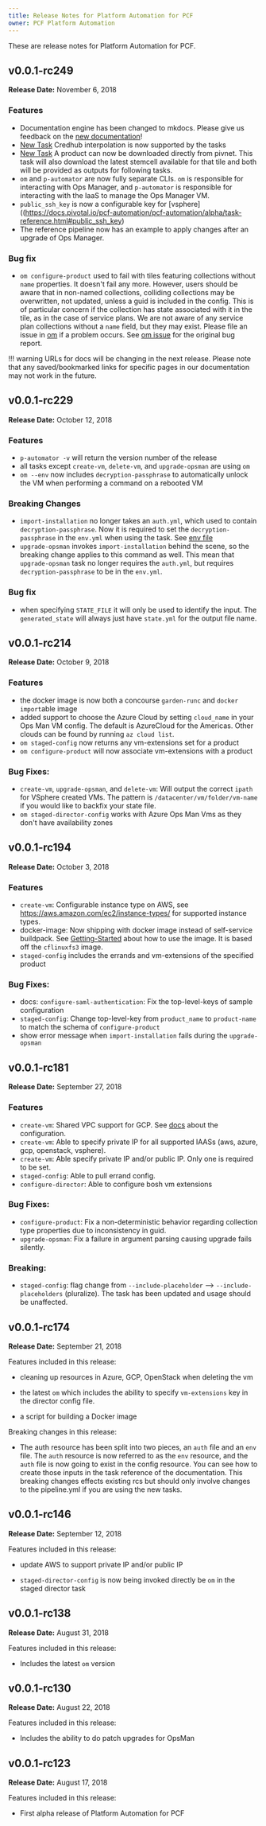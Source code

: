 ```yaml
---
title: Release Notes for Platform Automation for PCF
owner: PCF Platform Automation
---
```


These are release notes for Platform Automation for PCF.

## v0.0.1-rc249

**Release Date:** November 6, 2018

### Features
* Documentation engine has been changed to mkdocs. Please give us feedback on the [new documentation](https://docs.pivotal.io/pcf-automation/alpha/index.html)! 
* [New Task](https://docs.pivotal.io/pcf-automation/alpha/task-reference.html#credhub-interpolate) 
  Credhub interpolation is now supported by the tasks
* [New Task](https://docs.pivotal.io/pcf-automation/alpha/task-reference.html#download-product)
  A product can now be downloaded directly from pivnet. This task will also download the latest stemcell available
  for that tile and both will be provided as outputs for following tasks. 
* `om` and `p-automator` are now fully separate CLIs. `om` is responsible for interacting with Ops Manager, and 
  `p-automator` is responsible for interacting with the IaaS to manage the Ops Manager VM.
* `public_ssh_key` is now a configurable key for [vsphere]((https://docs.pivotal.io/pcf-automation/pcf-automation/alpha/task-reference.html#public_ssh_key)
* The reference pipeline now has an example to apply changes after an upgrade of Ops Manager.

### Bug fix
* `om configure-product` used to fail with tiles featuring collections without `name` properties. 
  It doesn't fail any more. However, users should be aware that in non-named collections, 
  colliding collections may be overwritten, not updated, unless a guid is included in the config. 
  This is of particular concern if the collection has state associated with it in the tile, 
  as in the case of service plans. We are not aware of any service plan collections without a `name` field, 
  but they may exist. Please file an issue in [om](https://github.com/pivotal-cf/om/issues/) if a problem occurs.
  See [om issue](https://github.com/pivotal-cf/om/issues/274) for the original bug report.
  
!!! warning
    URLs for docs will be changing in the next release. Please note that any saved/bookmarked links for specific pages in our documentation may not work in the future.  

## v0.0.1-rc229

**Release Date:** October 12, 2018

### Features
* `p-automator -v` will return the version number of the release
* all tasks except `create-vm`, `delete-vm`, and `upgrade-opsman` are using `om`
* `om --env` now includes `decryption-passphrase` to automatically unlock the VM
  when performing a command on a rebooted VM

### Breaking Changes
* `import-installation` no longer takes an `auth.yml`, which used to contain `decryption-passphrase`.
  Now it is required to set the `decryption-passphrase` in the `env.yml` when using the task. See
  [env file](https://docs.pivotal.io/pcf-automation/pcf-automation/alpha/task-reference.html#env)
* `upgrade-opsman` invokes `import-installation` behind the scene, so the breaking change applies to this
  command as well. This mean that `upgrade-opsman` task no longer requires the `auth.yml`, but requires
  `decryption-passphrase` to be in the `env.yml`.

### Bug fix
* when specifying `STATE_FILE` it will only be used to identify the input.
  The `generated_state` will always just have `state.yml` for the output file name.

## v0.0.1-rc214

**Release Date:** October 9, 2018

### Features
* the docker image is now both a concourse `garden-runc` and `docker import`able image
* added support to choose the Azure Cloud by setting `cloud_name` in your Ops Man VM config.
  The default is AzureCloud for the Americas. Other clouds can be found by running `az cloud list`.
* `om staged-config` now returns any vm-extensions set for a product
* `om configure-product` will now associate vm-extensions with a product


### Bug Fixes:
* `create-vm`, `upgrade-opsman`, and `delete-vm`: Will output the correct `ipath` for VSphere created VMs.
  The pattern is `/datacenter/vm/folder/vm-name` if you would like to backfix your state file.
* `om staged-director-config` works with Azure Ops Man Vms as they don't have availability zones 

## v0.0.1-rc194

**Release Date:** October 3, 2018

### Features
* `create-vm`: Configurable instance type on AWS, see https://aws.amazon.com/ec2/instance-types/ for supported instance types.
* docker-image: Now shipping with docker image instead of self-service buildpack. See [Getting-Started](getting-started.md)
  about how to use the image. It is based off the `cflinuxfs3` image.
* `staged-config` includes the errands and vm-extensions of the specified product

### Bug Fixes:
* docs: `configure-saml-authentication`: Fix the top-level-keys of sample configuration 
* `staged-config`: Change top-level-key from `product_name` to `product-name` to match the schema of `configure-product`
* show error message when `import-installation` fails during the `upgrade-opsman`

## v0.0.1-rc181

**Release Date:** September 27, 2018

### Features
* `create-vm`: Shared VPC support for GCP. See [docs](task-reference.md#gcp) about the configuration.
* `create-vm`: Able to specify private IP for all supported IAASs (aws, azure, gcp, openstack, vsphere).
* `create-vm`: Able specify private IP and/or public IP. Only one is required to be set.
* `staged-config`: Able to pull errand config.
* `configure-director`: Able to configure bosh vm extensions

### Bug Fixes:
* `configure-product`: Fix a non-deterministic behavior regarding collection type properties due to inconsistency in guid.
* `upgrade-opsman`: Fix a failure in argument parsing causing upgrade fails silently.

### Breaking:
* `staged-config`: flag change from `--include-placeholder` --> `--include-placeholders` (pluralize).
  The task has been updated and usage should be unaffected. 

## v0.0.1-rc174

**Release Date:** September 21, 2018

Features included in this release:

* cleaning up resources in Azure, GCP, OpenStack when deleting the vm

* the latest `om` which includes the ability to specify `vm-extensions` key in the director config file. 

* a script for building a Docker image 

Breaking changes in this release:

* The auth resource has been split into two pieces, an `auth` file and an `env` file. The `auth` resource is now referred to as the `env` resource, and the `auth` file is now going to exist in the config resource. You can see how to create those inputs in the task reference of the documentation. This breaking changes effects existing rcs but should only involve changes to the pipeline.yml if you are using the new tasks. 

## v0.0.1-rc146

**Release Date:** September 12, 2018

Features included in this release:

* update AWS to support private IP and/or public IP

* `staged-director-config` is now being invoked directly be `om` in the staged director task

## v0.0.1-rc138 

**Release Date:** August 31, 2018

Features included in this release:

* Includes the latest `om` version

## v0.0.1-rc130 

**Release Date:** August 22, 2018

Features included in this release:

* Includes the ability to do patch upgrades for OpsMan

## v0.0.1-rc123 

**Release Date:** August 17, 2018

Features included in this release:

* First alpha release of Platform Automation for PCF

